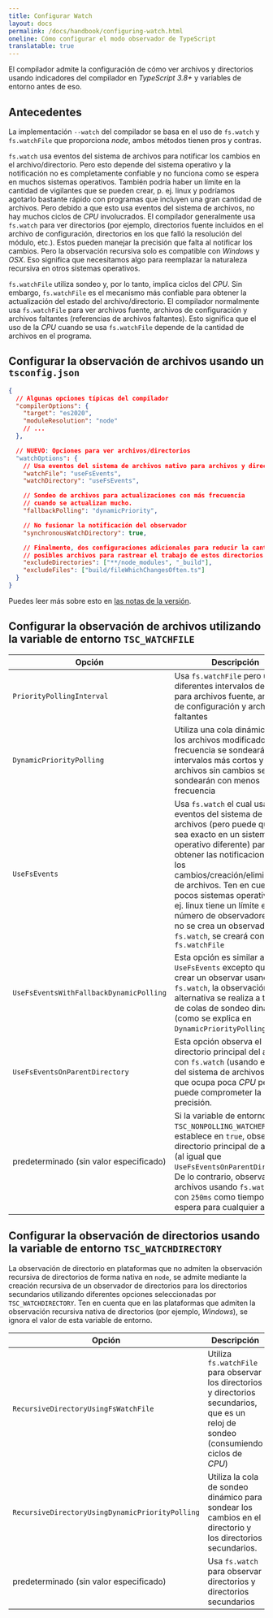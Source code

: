 ```yaml
---
title: Configurar Watch
layout: docs
permalink: /docs/handbook/configuring-watch.html
oneline: Cómo configurar el modo observador de TypeScript
translatable: true
---
```


El compilador admite la configuración de cómo ver archivos y directorios usando indicadores del compilador en *TypeScript 3.8+* y variables de entorno antes de eso.

## Antecedentes

La implementación `--watch` del compilador se basa en el uso de `fs.watch` y `fs.watchFile` que proporciona *node*, ambos métodos tienen pros y contras.

`fs.watch` usa eventos del sistema de archivos para notificar los cambios en el archivo/directorio. Pero esto depende del sistema operativo y la notificación no es completamente confiable y no funciona como se espera en muchos sistemas operativos. También podría haber un límite en la cantidad de vigilantes que se pueden crear, p. ej. linux y podríamos agotarlo bastante rápido con programas que incluyen una gran cantidad de archivos. Pero debido a que esto usa eventos del sistema de archivos, no hay muchos ciclos de *CPU* involucrados. El compilador generalmente usa `fs.watch` para ver directorios (por ejemplo, directorios fuente incluidos en el archivo de configuración, directorios en los que falló la resolución del módulo, etc.). Estos pueden manejar la precisión que falta al notificar los cambios. Pero la observación recursiva solo es compatible con *Windows* y *OSX*. Eso significa que necesitamos algo para reemplazar la naturaleza recursiva en otros sistemas operativos.

`fs.watchFile` utiliza sondeo y, por lo tanto, implica ciclos del *CPU*. Sin embargo, `fs.watchFile` es el mecanismo más confiable para obtener la actualización del estado del archivo/directorio. El compilador normalmente usa `fs.watchFile` para ver archivos fuente, archivos de configuración y archivos faltantes (referencias de archivos faltantes). Esto significa que el uso de la *CPU* cuando se usa `fs.watchFile` depende de la cantidad de archivos en el programa.

## Configurar la observación de archivos usando un `tsconfig.json`

```json tsconfig
{
  // Algunas opciones típicas del compilador
  "compilerOptions": {
    "target": "es2020",
    "moduleResolution": "node"
    // ...
  },

  // NUEVO: Opciones para ver archivos/directorios
  "watchOptions": {
    // Usa eventos del sistema de archivos nativo para archivos y directorios
    "watchFile": "useFsEvents",
    "watchDirectory": "useFsEvents",

    // Sondeo de archivos para actualizaciones con más frecuencia
    // cuando se actualizan mucho.
    "fallbackPolling": "dynamicPriority",

    // No fusionar la notificación del observador
    "synchronousWatchDirectory": true,

    // Finalmente, dos configuraciones adicionales para reducir la cantidad de
    // posibles archivos para rastrear el trabajo de estos directorios
    "excludeDirectories": ["**/node_modules", "_build"],
    "excludeFiles": ["build/fileWhichChangesOften.ts"]
  }
}
```

Puedes leer más sobre esto en [las notas de la versión](/docs/handbook/release-notes/typescript-3-8.html#better-directory-watching-on-linux-and-watchoptions).

## Configurar la observación de archivos utilizando la variable de entorno `TSC_WATCHFILE`

<!-- prettier-ignore -->
Opción                                          | Descripción
--------------------|-------------------
`PriorityPollingInterval` | Usa `fs.watchFile` pero usa diferentes intervalos de sondeo para archivos fuente, archivos de configuración y archivos faltantes
`DynamicPriorityPolling` | Utiliza una cola dinámica donde los archivos modificados con frecuencia se sondearán a intervalos más cortos y los archivos sin cambios se sondearán con menos frecuencia
`UseFsEvents` | Usa `fs.watch` el cual usa eventos del sistema de archivos (pero puede que no sea exacto en un sistema operativo diferente) para obtener las notificaciones de los cambios/creación/eliminación de archivos. Ten en cuenta que pocos sistemas operativos, p. ej. linux tiene un límite en el número de observadores y si no se crea un observador con `fs.watch`, se creará con `fs.watchFile`
`UseFsEventsWithFallbackDynamicPolling` | Esta opción es similar a `UseFsEvents` excepto que al no crear un observar usando `fs.watch`, la observación alternativa se realiza a través de colas de sondeo dinámicas (como se explica en `DynamicPriorityPolling`)
`UseFsEventsOnParentDirectory` | Esta opción observa el directorio principal del archivo con `fs.watch` (usando eventos del sistema de archivos), por lo que ocupa poca *CPU* pero puede comprometer la precisión.
predeterminado (sin valor especificado) | Si la variable de entorno `TSC_NONPOLLING_WATCHER` se establece en `true`, observa el directorio principal de archivos (al igual que `UseFsEventsOnParentDirectory`). De lo contrario, observa los archivos usando `fs.watchFile` con `250ms` como tiempo de espera para cualquier archivo

## Configurar la observación de directorios usando la variable de entorno `TSC_WATCHDIRECTORY`

La observación de directorio en plataformas que no admiten la observación recursiva de directorios de forma nativa en `node`, se admite mediante la creación recursiva de un observador de directorios para los directorios secundarios utilizando diferentes opciones seleccionadas por `TSC_WATCHDIRECTORY`. Ten en cuenta que en las plataformas que admiten la observación recursiva nativa de directorios (por ejemplo, *Windows*), se ignora el valor de esta variable de entorno.

<!-- prettier-ignore -->
Opción                                          | Descripción
--------------------|-------------------
`RecursiveDirectoryUsingFsWatchFile` | Utiliza `fs.watchFile` para observar los directorios y directorios secundarios, que es un reloj de sondeo (consumiendo ciclos de *CPU*)
`RecursiveDirectoryUsingDynamicPriorityPolling` | Utiliza la cola de sondeo dinámico para sondear los cambios en el directorio y los directorios secundarios.
predeterminado (sin valor especificado) | Usa `fs.watch` para observar directorios y directorios secundarios
